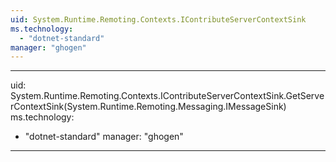 ```yaml
---
uid: System.Runtime.Remoting.Contexts.IContributeServerContextSink
ms.technology: 
  - "dotnet-standard"
manager: "ghogen"
---
```


---
uid: System.Runtime.Remoting.Contexts.IContributeServerContextSink.GetServerContextSink(System.Runtime.Remoting.Messaging.IMessageSink)
ms.technology: 
  - "dotnet-standard"
manager: "ghogen"
---
